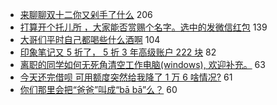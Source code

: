 - [来聊聊双十二你又剁手了什么](https://www.v2ex.com/t/628201) 206
- [打算开个托儿所 ，大家能否赏赐个名字。选中的发微信红包](https://www.v2ex.com/t/628297) 139
- [大哥们平时自己都喝些什么酒啊](https://www.v2ex.com/t/628348) 104
- [印象笔记又 5 折了， 5 折 3 年高级账户 222 块](https://www.v2ex.com/t/628232) 82
- [离职的同学如何无死角清空工作电脑(windows), 欢迎补充。](https://www.v2ex.com/t/628392) 63
- [今天还完借呗 可用额度突然给我降了 1 万 6 啥情况?](https://www.v2ex.com/t/628213) 61
- [你们那里会把“爸爸”叫成“bā bā”么？](https://www.v2ex.com/t/628332) 60